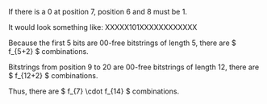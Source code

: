 If there is a 0 at position 7, position 6 and 8 must be 1.

It would look something like: XXXXX101XXXXXXXXXXXX

Because the first 5 bits are 00-free bitstrings of length 5, there are $ f\_{5+2} $ combinations.

Bitstrings from position 9 to 20 are 00-free bitstrings of length 12, there are $ f\_{12+2} $ combinations.

Thus, there are $ f\_{7} \cdot f\_{14} $ combinations.

